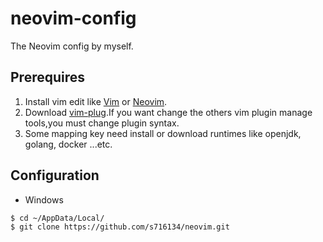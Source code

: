 # neovim-config
The Neovim config by myself.

## Prerequires
1. Install vim edit like [Vim](https://github.com/vim/vim) or [Neovim](https://github.com/neovim/neovim).
2. Download [vim-plug](https://github.com/junegunn/vim-plug).If you want change the others vim plugin manage tools,you must change plugin syntax.
3. Some mapping key need install or download runtimes like openjdk, golang, docker ...etc.

## Configuration    
* Windows 
```bash
$ cd ~/AppData/Local/
$ git clone https://github.com/s716134/neovim.git
```

